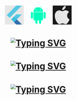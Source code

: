 <!-- Banner -->
<p align="center">
  <!-- Flutter Logo: neon mavi -->
  <img src="https://raw.githubusercontent.com/devicons/devicon/master/icons/flutter/flutter-original.svg" height="60" alt="Flutter Logo" style="filter: brightness(1.2) invert(0.1);" />
  &nbsp;&nbsp;
  <!-- Android Logo: pastel yeşil -->
  <img src="https://raw.githubusercontent.com/devicons/devicon/master/icons/android/android-original.svg" height="60" alt="Android Logo" style="filter: brightness(1.1) saturate(1.5) hue-rotate(80deg);" />
  &nbsp;&nbsp;
  <!-- Apple Logo: parlak beyaz -->
  <img src="https://raw.githubusercontent.com/devicons/devicon/master/icons/apple/apple-original.svg" height="60" alt="iOS Logo" style="filter: brightness(1.5) invert(0.9);" />
</p>

<!-- Typing animation alt alta, renkler değişiyor -->
<h1 align="center">
  <a href="https://git.io/typing-svg">
    <img src="https://readme-typing-svg.herokuapp.com?font=Fira+Code&size=28&pause=1000&color=00C4FF&center=true&vCenter=true&width=650&lines=Hi%2C+I'm+Muhammed+Emin+Alan+(wonzy)" alt="Typing SVG" />
  </a>
</h1>

<h1 align="center">
  <a href="https://git.io/typing-svg">
    <img src="https://readme-typing-svg.herokuapp.com?font=Fira+Code&size=28&pause=1000&color=FF6EC7&center=true&vCenter=true&width=650&lines=Flutter+Developer+🚀" alt="Typing SVG" />
  </a>
</h1>

<h1 align="center">
  <a href="https://git.io/typing-svg">
    <img src="https://readme-typing-svg.herokuapp.com?font=Fira+Code&size=28&pause=1000&color=7CFC00&center=true&vCenter=true&width=650&lines=Cross+Platform+App+Builder+🌍" alt="Typing SVG" />
  </a>
</h1>
